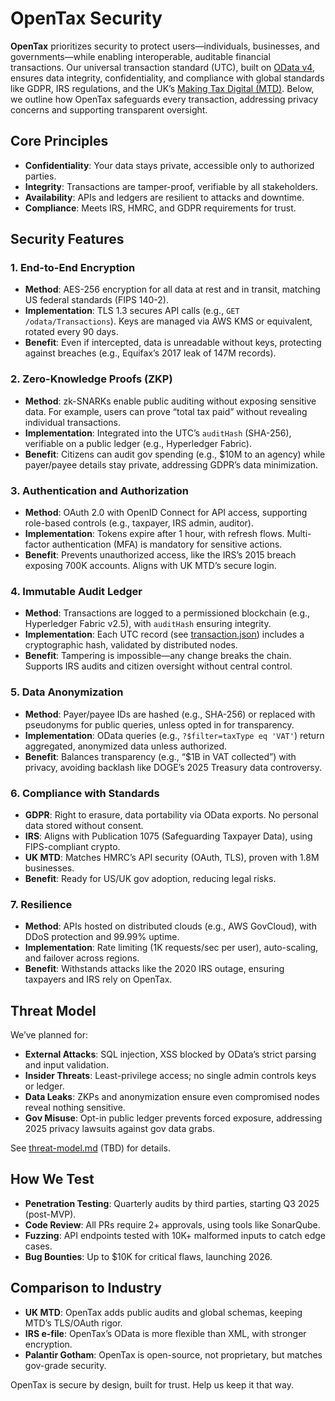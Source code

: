 # OpenTax Security

**OpenTax** prioritizes security to protect users—individuals, businesses, and governments—while enabling interoperable, auditable financial transactions. Our universal transaction standard (UTC), built on [OData v4](https://www.odata.org/), ensures data integrity, confidentiality, and compliance with global standards like GDPR, IRS regulations, and the UK’s [Making Tax Digital (MTD)](https://www.gov.uk/government/collections/making-tax-digital). Below, we outline how OpenTax safeguards every transaction, addressing privacy concerns and supporting transparent oversight.

## Core Principles
- **Confidentiality**: Your data stays private, accessible only to authorized parties.
- **Integrity**: Transactions are tamper-proof, verifiable by all stakeholders.
- **Availability**: APIs and ledgers are resilient to attacks and downtime.
- **Compliance**: Meets IRS, HMRC, and GDPR requirements for trust.

## Security Features

### 1. End-to-End Encryption
- **Method**: AES-256 encryption for all data at rest and in transit, matching US federal standards (FIPS 140-2).
- **Implementation**: TLS 1.3 secures API calls (e.g., `GET /odata/Transactions`). Keys are managed via AWS KMS or equivalent, rotated every 90 days.
- **Benefit**: Even if intercepted, data is unreadable without keys, protecting against breaches (e.g., Equifax’s 2017 leak of 147M records).

### 2. Zero-Knowledge Proofs (ZKP)
- **Method**: zk-SNARKs enable public auditing without exposing sensitive data. For example, users can prove “total tax paid” without revealing individual transactions.
- **Implementation**: Integrated into the UTC’s `auditHash` (SHA-256), verifiable on a public ledger (e.g., Hyperledger Fabric).
- **Benefit**: Citizens can audit gov spending (e.g., $10M to an agency) while payer/payee details stay private, addressing GDPR’s data minimization.

### 3. Authentication and Authorization
- **Method**: OAuth 2.0 with OpenID Connect for API access, supporting role-based controls (e.g., taxpayer, IRS admin, auditor).
- **Implementation**: Tokens expire after 1 hour, with refresh flows. Multi-factor authentication (MFA) is mandatory for sensitive actions.
- **Benefit**: Prevents unauthorized access, like the IRS’s 2015 breach exposing 700K accounts. Aligns with UK MTD’s secure login.

### 4. Immutable Audit Ledger
- **Method**: Transactions are logged to a permissioned blockchain (e.g., Hyperledger Fabric v2.5), with `auditHash` ensuring integrity.
- **Implementation**: Each UTC record (see [transaction.json](src/schemas/transaction.json)) includes a cryptographic hash, validated by distributed nodes.
- **Benefit**: Tampering is impossible—any change breaks the chain. Supports IRS audits and citizen oversight without central control.

### 5. Data Anonymization
- **Method**: Payer/payee IDs are hashed (e.g., SHA-256) or replaced with pseudonyms for public queries, unless opted in for transparency.
- **Implementation**: OData queries (e.g., `?$filter=taxType eq 'VAT'`) return aggregated, anonymized data unless authorized.
- **Benefit**: Balances transparency (e.g., “$1B in VAT collected”) with privacy, avoiding backlash like DOGE’s 2025 Treasury data controversy.

### 6. Compliance with Standards
- **GDPR**: Right to erasure, data portability via OData exports. No personal data stored without consent.
- **IRS**: Aligns with Publication 1075 (Safeguarding Taxpayer Data), using FIPS-compliant crypto.
- **UK MTD**: Matches HMRC’s API security (OAuth, TLS), proven with 1.8M businesses.
- **Benefit**: Ready for US/UK gov adoption, reducing legal risks.

### 7. Resilience
- **Method**: APIs hosted on distributed clouds (e.g., AWS GovCloud), with DDoS protection and 99.99% uptime.
- **Implementation**: Rate limiting (1K requests/sec per user), auto-scaling, and failover across regions.
- **Benefit**: Withstands attacks like the 2020 IRS outage, ensuring taxpayers and IRS rely on OpenTax.

## Threat Model
We’ve planned for:
- **External Attacks**: SQL injection, XSS blocked by OData’s strict parsing and input validation.
- **Insider Threats**: Least-privilege access; no single admin controls keys or ledger.
- **Data Leaks**: ZKPs and anonymization ensure even compromised nodes reveal nothing sensitive.
- **Gov Misuse**: Opt-in public ledger prevents forced exposure, addressing 2025 privacy lawsuits against gov data grabs.

See [threat-model.md](docs/threat-model.md) (TBD) for details.

## How We Test
- **Penetration Testing**: Quarterly audits by third parties, starting Q3 2025 (post-MVP).
- **Code Review**: All PRs require 2+ approvals, using tools like SonarQube.
- **Fuzzing**: API endpoints tested with 10K+ malformed inputs to catch edge cases.
- **Bug Bounties**: Up to $10K for critical flaws, launching 2026.

## Comparison to Industry
- **UK MTD**: OpenTax adds public audits and global schemas, keeping MTD’s TLS/OAuth rigor.
- **IRS e-file**: OpenTax’s OData is more flexible than XML, with stronger encryption.
- **Palantir Gotham**: OpenTax is open-source, not proprietary, but matches gov-grade security.

OpenTax is secure by design, built for trust. Help us keep it that way.
